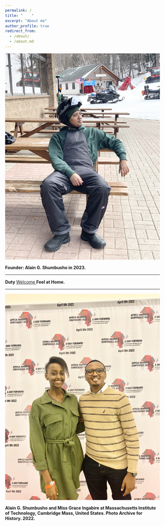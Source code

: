 ```yaml
---
permalink: /
title: "    " 
excerpt: "About me"
author_profile: true
redirect_from: 
  - /about/
  - /about.md
---
```







<img src="images/11CDC54A-A1AC-44F0-B759-41212D03B2B9.jpeg">


<b> Founder: Alain G. Shumbusho in 2023. </b>

<hr style="height:2px;border-width:0;color:gray;background-color:gray">




<b> Duty </b>  <a href=" https://phdcsseiden.github.io/Duty/ ">  Welcome  </a>  <b> Feel at Home. </b>




<hr style="height:2px;border-width:0;color:gray;background-color:gray">


<img src="images/IMG_6246.jpg">

<b> Alain G. Shumbusho and Miss Grace Ingabire at Massachusetts Institute of Technology, Cambridge Mass, United States. Photo Archive for History. 2022. </b>













                                 
                                 
                                 
                                 
                                 
                                
